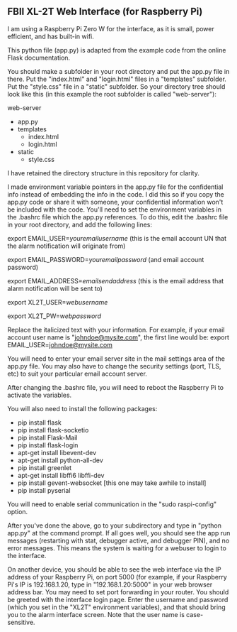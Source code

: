 ## FBII XL-2T Web Interface (for Raspberry Pi)

I am using a Raspberry Pi Zero W for the interface, as it is small, power efficient, and has built-in wifi.

This python file (app.py) is adapted from the example code from the online Flask documentation.

You should make a subfolder in your root directory and put the app.py file in there.
Put the "index.html" and "login.html" files in a "templates" subfolder.  Put the "style.css" file in a "static"
subfolder.  So your directory tree should look like this (in this example the root subfolder is called "web-server"):

web-server
- app.py
- templates
  - index.html
  - login.html
- static
  - style.css
     
I have retained the directory structure in this repository for clarity.

I made environment variable pointers in the app.py file for the confidential info instead of embedding the info in the
code.  I did this so if you copy the app.py code or share it with someone, your confidential information won't
be included with the code.  You'll need to set the environment variables in the .bashrc file which the app.py references.
To do this, edit the .bashrc file in your root directory, and add the following lines:

export EMAIL_USER=*youremailusername*  (this is the email account UN that the alarm notification will originate from)

export EMAIL_PASSWORD=*youremailpassword*  (and email account password)

export EMAIL_ADDRESS=*emailsendaddress* (this is the email address that alarm notification will be sent to)

export XL2T_USER=*webusername*

export XL2T_PW=*webpassword*

Replace the italicized text with your information.  For example, if your email account user name is "johndoe@mysite.com",
the first line would be:
export EMAIL_USER=johndoe@mysite.com

You will need to enter your email server site in the mail settings area of the app.py file.  You may also have to change
the security settings (port, TLS, etc) to suit your particular email account server.

After changing the .bashrc file, you will need to reboot the Raspberry Pi to activate the variables.

You will also need to install the following packages:

- pip install flask
- pip install flask-socketio
- pip install Flask-Mail
- pip install flask-login
- apt-get install libevent-dev
- apt-get install python-all-dev
- pip install greenlet
- apt-get install libffi6 libffi-dev
- pip install gevent-websocket  [this one may take awhile to install]
- pip install pyserial

You will need to enable serial communication in the "sudo raspi-config" option.

After you've done the above, go to your subdirectory and type in "python app.py" at the command prompt.  If all goes well,
you should see the app run messages (restarting with stat, debugger active, and debugger PIN), and no error messages.  This
means the system is waiting for a webuser to login to the interface.

On another device, you should be able to see the web interface via the IP address of your Raspberry Pi, on port 5000 (for
example, if your Raspberry Pi's IP is 192.168.1.20, type in "192.168.1.20:5000" in your web browser address bar.  You may
need to set port forwarding in your router.  You should be greeted with the interface login page.  Enter the username and
password (which you set in the "XL2T" environment variables), and that should bring you to the alarm interface screen.  Note
that the user name is case-sensitive.

